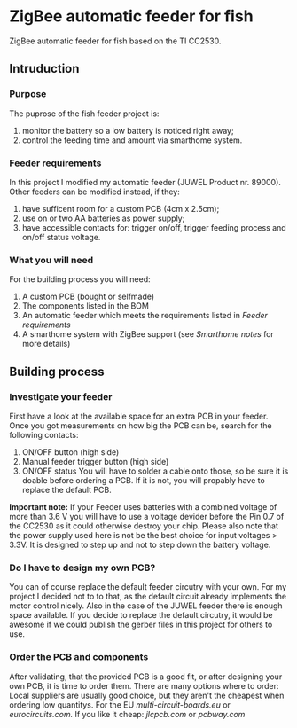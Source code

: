 # ZigBee automatic feeder for fish
ZigBee automatic feeder for fish based on the TI CC2530.


## Intruduction
### Purpose
The puprose of the fish feeder project is:
1. monitor the battery so a low battery is noticed right away;
2. control the feeding time and amount via smarthome system.


### Feeder requirements
In this project I modified my automatic feeder (JUWEL Product nr. 89000).
Other feeders can be modified instead, if they:
1. have sufficent room for a custom PCB (4cm x 2.5cm);
2. use on or two AA batteries as power supply;
3. have accessible contacts for: trigger on/off, trigger feeding process and on/off status voltage.


### What you will need
For the building process you will need:
1. A custom PCB (bought or selfmade)
2. The components listed in the BOM
3. An automatic feeder which meets the requirements listed in _Feeder requirements_
4. A smarthome system with ZigBee support (see _Smarthome notes_ for more details)



## Building process
### Investigate your feeder
First have a look at the available space for an extra PCB in your feeder.
Once you got measurements on how big the PCB can be, search for the following contacts:
1. ON/OFF button (high side)
2. Manual feeder trigger button (high side)
3. ON/OFF status
You will have to solder a cable onto those, so be sure it is doable before ordering a PCB.
If it is not, you will propably have to replace the default PCB.

**Important note:** If your Feeder uses batteries with a combined voltage of more than 3.6 V you will have to use a voltage devider before the Pin 0.7 of the CC2530 as it could otherwise destroy your chip. Please also note that the power supply used here is not be the best choice for input voltages > 3.3V. It is designed to step up and not to step down the battery voltage. 


### Do I have to design my own PCB?
You can of course replace the default feeder circutry with your own. For my project I decided not to to that, as the default circuit already implements the motor control nicely. Also in the case of the JUWEL feeder there is enough space available.
If you decide to replace the default circutry, it would be awesome if we could publish the gerber files in this project for others to use. 


### Order the PCB and components
After validating, that the provided PCB is a good fit, or after designing your own PCB, it is time to order them.
There are many options where to order:
Local suppliers are usually good choice, but they aren't the cheapest when ordering low quantitys.
For the EU _multi-circuit-boards.eu_ or _eurocircuits.com._
If you like it cheap: _jlcpcb.com_ or _pcbway.com_
